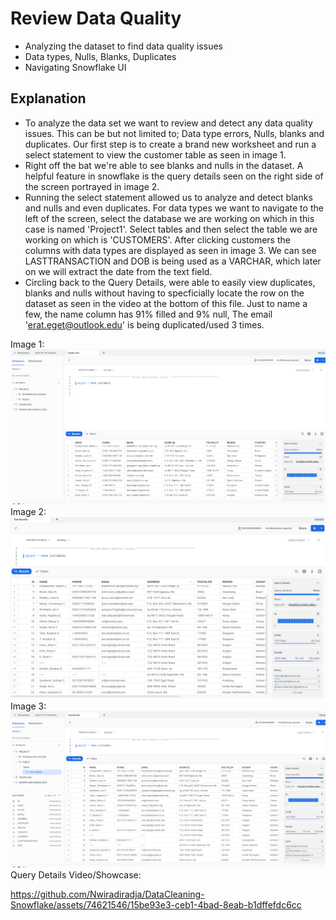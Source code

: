 # Review Data Quality
* Analyzing the dataset to find data quality issues
* Data types, Nulls, Blanks, Duplicates
* Navigating Snowflake UI

## Explanation
* To analyze the data set we want to review and detect any data quality issues. This can be but not limited to; Data type errors, Nulls, blanks and duplicates. Our first step is to create a brand new worksheet and run a select statement to view the customer table as seen in image 1.
* Right off the bat we're able to see blanks and nulls in the dataset. A helpful feature in snowflake is the query details seen on the right side of the screen portrayed in image 2.
* Running the select statement allowed us to analyze and detect blanks and nulls and even duplicates. For data types we want to navigate to the left of the screen, select the database we are working on which in this case is named 'Project1'. Select tables and then select the table we are working on which is 'CUSTOMERS'. After clicking customers the columns with data types are displayed as seen in image 3. We can see LASTTRANSACTION and DOB is being used as a VARCHAR, which later on we will extract the date from the text field.
* Circling back to the Query Details, were able to easily view duplicates, blanks and nulls without having to specficially locate the row on the dataset as seen in the video at the bottom of this file. Just to name a few, the name column has 91% filled and 9% null, The email 'erat.eget@outlook.edu' is being duplicated/used 3 times.

Image 1:
![](https://github.com/Nwiradiradja/DataCleaning-Snowflake/blob/main/Review_Data_Quality/Review1.png?raw=true)
Image 2:
![](https://github.com/Nwiradiradja/DataCleaning-Snowflake/blob/main/Review_Data_Quality/Review2.png?raw=true)
Image 3:
![](https://github.com/Nwiradiradja/DataCleaning-Snowflake/blob/main/Review_Data_Quality/Review3.png?raw=true)
Query Details Video/Showcase:




https://github.com/Nwiradiradja/DataCleaning-Snowflake/assets/74621546/15be93e3-ceb1-4bad-8eab-b1dffefdc6cc

